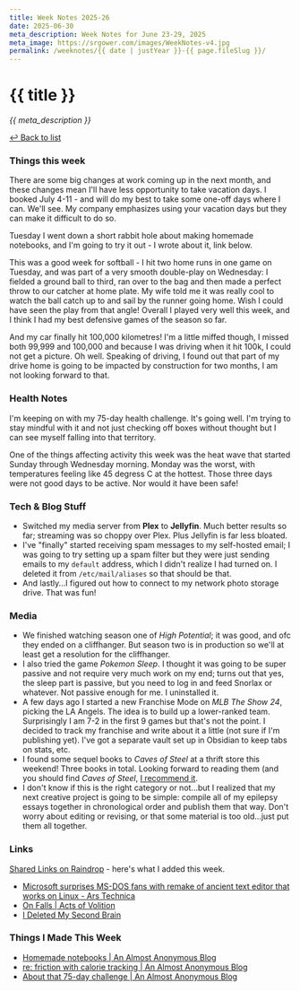 ```yaml
---
title: Week Notes 2025-26
date: 2025-06-30
meta_description: Week Notes for June 23-29, 2025
meta_image: https://srgower.com/images/WeekNotes-v4.jpg
permalink: /weeknotes/{{ date | justYear }}-{{ page.fileSlug }}/
---
```


# {{ title }}

*{{ meta_description }}*

[↩ Back to list](/weeknotes/)

### Things this week 
There are some big changes at work coming up in the next month, and these changes mean I'll have less opportunity to take vacation days. I booked July 4-11 - and will do my best to take some one-off days where I can. We'll see. My company emphasizes using your vacation days but they can make it difficult to do so. 

Tuesday I went down a short rabbit hole about making homemade notebooks, and I'm going to try it out - I wrote about it, link below. 

This was a good week for softball - I hit two home runs in one game on Tuesday, and was part of a very smooth double-play on Wednesday: I fielded a ground ball to third, ran over to the bag and then made a perfect throw to our catcher at home plate. My wife told me it was really cool to watch the ball catch up to and sail by the runner going home. Wish I could have seen the play from that angle! Overall I played very well this week, and I think I had my best defensive games of the season so far. 

And my car finally hit 100,000 kilometres! I'm a little miffed though, I missed both 99,999 and 100,000 and because I was driving when it hit 100k, I could not get a picture. Oh well. Speaking of driving, I found out that part of my drive home is going to be impacted by construction for two months, I am not looking forward to that. 
### Health Notes
I'm keeping on with my 75-day health challenge. It's going well. I'm trying to stay mindful with it and not just checking off boxes without thought but I can see myself falling into that territory. 

One of the things affecting activity this week was the heat wave that started Sunday through Wednesday morning. Monday was the worst, with temperatures feeling like 45 degress C at the hottest. Those three days were not good days to be active. Nor would it have been safe! 
### Tech & Blog Stuff 
- Switched my media server from **Plex** to **Jellyfin**. Much better results so far; streaming was so choppy over Plex. Plus Jellyfin is far less bloated. 
- I've "finally" started receiving spam messages to my self-hosted email; I was going to try setting up a spam filter but they were just sending emails to my `default` address, which I didn't realize I had turned on. I deleted it from `/etc/mail/aliases` so that should be that. 
- And lastly...I figured out how to connect to my network photo storage drive. That was fun!
### Media 
- We finished watching season one of *High Potential*; it was good, and ofc they ended on a cliffhanger. But season two is in production so we'll at least get a resolution for the cliffhanger. 
- I also tried the game *Pokemon Sleep*. I thought it was going to be super passive and not require very much work on my end; turns out that yes, the sleep part is passive, but you need to log in and feed Snorlax or whatever. Not passive enough for me. I uninstalled it. 
- A few days ago I started a new Franchise Mode on *MLB The Show 24*, picking the LA Angels. The idea is to build up a lower-ranked team. Surprisingly I am 7-2 in the first 9 games but that's not the point. I decided to track my franchise and write about it a little (not sure if I'm publishing yet). I've got a separate vault set up in Obsidian to keep tabs on stats, etc. 
- I found some sequel books to *Caves of Steel* at a thrift store this weekend! Three books in total. Looking forward to reading them (and you should find *Caves of Steel*, [I recommend it](https://slowreader.art.blog/2023/03/17/the-caves-of-steel/).
- I don't know if this is the right category or not...but I realized that my next creative project is going to be simple: compile all of my epilepsy essays together in chronological order and publish them that way. Don't worry about editing or revising, or that some material is too old...just put them all together. 
### Links 
[Shared Links on Raindrop](https://raindrop.io/srgower/shared-links-56296964) - here's what I added this week. 
- [Microsoft surprises MS-DOS fans with remake of ancient text editor that works on Linux - Ars Technica](https://arstechnica.com/gadgets/2025/06/microsoft-surprises-ms-dos-fans-with-remake-of-ancient-text-editor-that-works-on-linux/)
- [On Falls | Acts of Volition](https://actsofvolition.com/2025/06/on-falls/)
- [I Deleted My Second Brain](https://www.joanwestenberg.com/p/i-deleted-my-second-brain)
### Things I Made This Week
- [Homemade notebooks | An Almost Anonymous Blog](https://lwgrs.bearblog.dev/homemade-notebooks/)
- [re: friction with calorie tracking | An Almost Anonymous Blog](https://lwgrs.bearblog.dev/re-friction-with-calorie-tracking/)
- [About that 75-day challenge | An Almost Anonymous Blog](https://lwgrs.bearblog.dev/about-that-75-day-challenge/)

